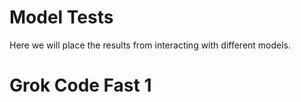 # Model Tests

Here we will place the results from interacting with different models.

# Grok Code Fast 1
